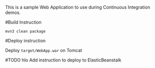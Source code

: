 
This is a sample Web Application to use during Continuous Integration demos.

#Build Instruction

```
mvn3 clean package
```

#Deploy instruction

Deploy ```target/WebApp.war``` on Tomcat
 
 
#TODO
 hlo
Add instruction to deploy to ElasticBeanstalk
